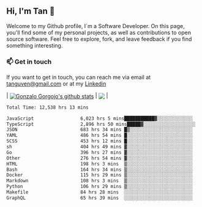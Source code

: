 ## Hi, I'm Tan 👋

Welcome to my Github profile, I´m a Software Developer. On this page, you'll find some of my personal projects, as well as contributions to open source software. Feel free to explore, fork, and leave feedback if you find something interesting.

### 📫 Get in touch

If you want to get in touch, you can reach me via email at [tanguven@gmail.com](mailto:tanguven@gmail.com) or at my [Linkedin](https://www.linkedin.com/in/tanguven/)

| <a href="https://github.com/tnguven"><img align="center" src="https://github-readme-stats.vercel.app/api?username=tnguven&show_icons=true&include_all_commits=true&theme=gotham&hide_border=true" alt="Gonzalo Gorgojo's github stats" /></a> | <a href="https://github.com/tnguven"><img align="center" src="https://github-readme-stats.vercel.app/api/top-langs/?username=tnguven&layout=compact&theme=gotham&hide_border=true" /></a> |

<!--START_SECTION:waka-->

```txt
Total Time: 12,538 hrs 13 mins

JavaScript                 6,023 hrs 5 mins███████████▓░░░░░░░░░░░░░   47.00 %
TypeScript                 2,896 hrs 50 mins█████▓░░░░░░░░░░░░░░░░░░░   22.60 %
JSON                       683 hrs 34 mins █▒░░░░░░░░░░░░░░░░░░░░░░░   05.33 %
YAML                       486 hrs 54 mins █░░░░░░░░░░░░░░░░░░░░░░░░   03.80 %
SCSS                       453 hrs 12 mins █░░░░░░░░░░░░░░░░░░░░░░░░   03.54 %
sh                         404 hrs 49 mins ▓░░░░░░░░░░░░░░░░░░░░░░░░   03.16 %
Go                         396 hrs 27 mins ▓░░░░░░░░░░░░░░░░░░░░░░░░   03.09 %
Other                      276 hrs 54 mins ▓░░░░░░░░░░░░░░░░░░░░░░░░   02.16 %
HTML                       198 hrs 3 mins  ▒░░░░░░░░░░░░░░░░░░░░░░░░   01.55 %
Bash                       164 hrs 34 mins ▒░░░░░░░░░░░░░░░░░░░░░░░░   01.28 %
Docker                     115 hrs 29 mins ▒░░░░░░░░░░░░░░░░░░░░░░░░   00.90 %
Markdown                   108 hrs 3 mins  ▒░░░░░░░░░░░░░░░░░░░░░░░░   00.84 %
Python                     106 hrs 29 mins ▒░░░░░░░░░░░░░░░░░░░░░░░░   00.83 %
Makefile                   84 hrs 28 mins  ░░░░░░░░░░░░░░░░░░░░░░░░░   00.66 %
GraphQL                    65 hrs 39 mins  ░░░░░░░░░░░░░░░░░░░░░░░░░   00.51 %
```

<!--END_SECTION:waka-->
